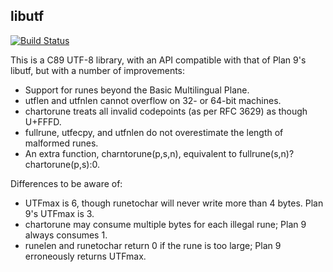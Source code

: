 libutf
------

[![Build Status](https://travis-ci.org/cls/libutf.svg)](https://travis-ci.org/cls/libutf)

This is a C89 UTF-8 library, with an API compatible with that of Plan 9's
libutf, but with a number of improvements:

 * Support for runes beyond the Basic Multilingual Plane.
 * utflen and utfnlen cannot overflow on 32- or 64-bit machines.
 * chartorune treats all invalid codepoints (as per RFC 3629) as though U+FFFD.
 * fullrune, utfecpy, and utfnlen do not overestimate the length of malformed
    runes.
 * An extra function, charntorune(p,s,n), equivalent to
    fullrune(s,n)?chartorune(p,s):0.

Differences to be aware of:

 * UTFmax is 6, though runetochar will never write more than 4 bytes. Plan 9's
    UTFmax is 3.
 * chartorune may consume multiple bytes for each illegal rune; Plan 9 always
    consumes 1.
 * runelen and runetochar return 0 if the rune is too large; Plan 9 erroneously
    returns UTFmax.
